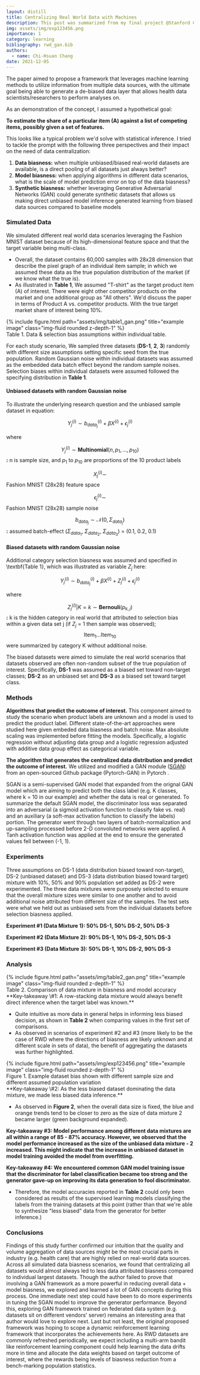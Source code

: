 ```yaml
---
layout: distill
title: Centralizing Real World Data with Machines
description: This post was summarized from my final project @Stanford CS229.
img: assets/img/exp123456.png
importance: 1
category: learning
bibliography: rwd_gan.bib
authors:
  - name: Chi-Hsuan Chang
date: 2021-12-05
---
```


The paper aimed to propose a framework that leverages machine learning methods to utilize information from multiple data sources, with the ultimate goal being able to generate a de-biased data layer that allows health data scientists/researchers to perform analyses on. 

As an demonstration of the concept, I assumed a hypothetical goal:

**To estimate the share of a particular item (A) against a list of competing items, possibly given a set of features.**

This looks like a typical problem we'd solve with statistical inference. I tried to tackle the prompt with the following three perspectives and their impact on the need of data centralization:
1. **Data biasness:** when multiple unbiased/biased real-world datasets are available, is a direct pooling of all datasets just always better?
2. **Model biasness:** when applying algorithms in different data scenarios, what is the scale of model prediction error on top of the data biasness?
3. **Synthetic biasness:** whether leveraging Generative Adversarial Networks (GAN) could generate synthetic datasets that allows us making direct unbiased model inference generated learning from biased data sources compared to baseline models

### Simulated Data

We simulated different real world data scenarios leveraging the Fashion MNIST dataset <d-cite key="xiao2017fashionmnist"></d-cite> because of its high-dimensional feature space and that the target variable being multi-class. 
- Overall, the dataset contains 60,000 samples with 28x28 dimension that describe the pixel graph of an individual item sample; in which we assumed these data as the true population distribution of the market (if we know what the true is). 
- As illustrated in **Table 1**, We assumed "T-shirt" as the target product item (A) of interest. There were eight other competitor products on the market and one additional group as "All others". We'd discuss the paper in terms of Product A vs. competitor products. With the true target market share of interest being 10%.
<div class="row">
    <div class="col-sm mt-3 mt-md-0">
        {% include figure.html path="assets/img/table1_gan.png" title="example image" class="img-fluid rounded z-depth-1" %}
    </div>
</div>
<div class="caption">
    Table 1. Data & selection bias assumptions within individual table.
</div>  

For each study scenario, We sampled three datasets (**DS-1**, **2**, **3**) randomly with different size assumptions setting specific seed from the true population. Random Gaussian noise within individual datasets was assumed as the embedded data batch effect beyond the random sample noises. Selection biases within individual datasets were assumed followed the specifying distribution in **Table 1**.

#### Unbiased datasets with random Gaussian noise
To illustrate the underlying research question and the unbiased sample dataset in equation:

$$Y_{j}^{(i)} \sim b_{data_j}^{(i)} + \beta X^{(i)} + \epsilon^{(i)}_j$$

where

$$Y^{(i)}_j \sim \textbf{Multinomial}(n, p_1, ..., p_{10})$$**:** n is sample size, and $p_1$ to $p_{10}$ are proportions of the 10 product labels

$$X^{(i)}_j  \sim $$ Fashion MNIST (28x28) feature space

$$\epsilon^{(i)}_j \sim $$ Fashion MNIST (28x28) sample noise

$$b_{data_j} \sim \mathcal{N}(0, \Sigma_{data_j})$$**:** assumed batch-effect ($\Sigma_{data_1}$, $\Sigma_{data_2}$, $\Sigma_{data_3}$) $=$ (0.1, 0.2, 0.1)




#### Biased datasets with random Gaussian noise
Additional category selection biasness was assumed and specified in \textbf{Table 1}, which was illustrated as variable $Z_j$ here:

$$Y_{j}^{(i)} \sim b_{data_j}^{(i)} + \beta X^{(i)} + Z_j^{(i)} + \epsilon^{(i)}_j$$

where

$$
Z_j^{(i)} | K = k \sim \textbf{Bernouli}(p_{k,j})$$**:**  k is the hidden category in real world that attributed to selection bias within a given data set j (if $Z_j$ = 1 then sample was observed); $$\mbox{Item}_1 ... \mbox{Item}_{10}$$  were summarized by category K without additional noise.

The biased datasets were aimed to simulate the real world scenarios that datasets observed are often non-random subset of the true population of interest. Specifically, **DS-1** was assumed as a biased set toward non-target classes; **DS-2** as an unbiased set and **DS-3** as a biased set toward target class.

### Methods

**Algorithms that predict the outcome of interest.** This component aimed to study the scenario when product labels are unknown and a model is used to predict the product label. Different state-of-the-art approaches were studied here given embeded data biasness and batch noise. Max absolute scaling <d-cite key="scikit-learn"></d-cite> was implemented before fitting the models.  Specifically, a logistic regression without adjusting data group and a logistic regression adjusted with additive data group effect as categorical variable.

**The algorithm that generates the centralized data distribution and predict the outcome of interest.** We utilized and modified a GAN module ([SGAN](https://github.com/eriklindernoren/PyTorch-GAN/blob/master/implementations/sgan/sgan.py)) from an open-sourced Github package (Pytorch-GAN) <d-cite key="pytorchgan"></d-cite> in Pytorch <d-cite key="NEURIPS2019_9015"></d-cite>.

SGAN is a semi-supervised GAN model that expanded from the orignal GAN model <d-cite key="goodfellow"></d-cite> which are aiming to predict both the class label (e.g. K classes, where k = 10 in our example) and whether the data is real or generated.<d-cite key="odena2016semisupervised"></d-cite> To summarize the default SGAN model, the discriminator loss was separated into an adversarial (a sigmoid activation function to classify fake vs. real) and an auxiliary (a soft-max activation function to classify the labels) portion. The generator went through two layers of batch-normalization and up-sampling processed before 2-D convoluted networks were applied. A Tanh activation function was applied at the end to ensure the generated values fell between (-1, 1). 



### Experiments
Three assumptions on DS-1 (data distribution biased toward non-target), DS-2 (unbiased dataset) and DS-3 (data distribution biased toward target) mixture with 10%, 50% and 90% population set added as DS-2 were experimented. The three data mixtures were purposely selected to ensure that the overall mixture sizes were similar to one another and to avoid additional noise attributed from different size of the samples. The test sets were what we held out as unbiased sets from the individual datasets before selection biasness applied. 

**Experiment \#1 (Data Mixture 1): 50% DS-1, 50% DS-2, 50% DS-3**

**Experiment \#2 (Data Mixture 2): 90% DS-1, 10% DS-2, 50% DS-3**

**Experiment \#3 (Data Mixture 3): 50% DS-1, 10% DS-2, 90% DS-3**


### Analysis
<div class="row">
    <div class="col-sm mt-3 mt-md-0">
        {% include figure.html path="assets/img/table2_gan.png" title="example image" class="img-fluid rounded z-depth-1" %}
    </div>
</div>
<div class="caption">
    Table 2. Comparison of data mixture in biasness and model accuracy
</div> 
**Key-takeaway \#1: A row-stacking data mixture would always benefit direct inference when the target label was known.**

- Quite intuitive as more data in general helps in informing less biased decision, as shown in **Table 2** when comparing values in the first set of comparisons.
- As observed in scenarios of experiment #2 and #3 (more likely to be the case of RWD where the directions of biasness are likely unknown and at different scale in sets of data), the benefit of aggregating the datasets was further highlighted.
    

<div class="row">
    <div class="col-sm mt-3 mt-md-0">
        {% include figure.html path="assets/img/exp123456.png" title="example image" class="img-fluid rounded z-depth-1" %}
    </div>
</div>
<div class="caption">
    Figure 1. Example dataset bias shown with different sample size and different assumed population variation
</div> 
**Key-takeaway \#2: As the less biased dataset dominating the data mixture, we made less biased data inference.**

- As observed in **Figure 2**, when the overall data size is fixed, the blue and orange trends tend to be closer to zero as the size of data mixture 2 became larger (green background expanded).

**Key-takeaway \#3: Model performance among different data mixtures are all within a range of 85 - 87% accuracy. However, we observed that the model performance increased as the size of the unbiased data mixture - 2 increased. This might indicate that the increase in unbiased dataset in model training avoided the model from overfitting.**

**Key-takeaway \#4: We encountered common GAN model training issue that the discriminator for label classification became too strong and the generator gave-up on improving its data generation to fool discriminator.**

- Therefore, the model accuracies reported in **Table 2** could only been considered as results of the supervised learning models classifying the labels from the training datasets at this point (rather than that we're able to synthesize "less biased" data from the generator for better inference.)

### Conclusions

Findings of this study further confirmed our intuition that the quality and volume aggregation of data sources might be the most crucial parts in industry (e.g. health care) that are highly relied on real-world data sources. Across all simulated data biasness scenarios, we found that centralizing all datasets would almost always led to less data attributed biasness compared to individual largest datasets. Though the author failed to prove that involving a GAN framework as a more powerful in reducing overall data + model biasness, we explored and learned a lot of GAN concepts during this process. One immediate next step could have been to do more experiments in tuning the SGAN model to improve the generator performance. Beyond this, exploring GAN framework trained on federated data system (e.g. datasets sit on different vendors' server) remains an interesting area that author would love to explore next. Last but not least, the original proposed framework was hoping to scope a dynamic reinforcement learning framework that incorporates the achievements here. As RWD datasets are commonly refreshed periodically, we expect including a multi-arm bandit like reinforcement learning component could help learning the data drifts more in time and allocate the data weights based on target outcome of interest, where the rewards being levels of biasness reduction from a bench-marking population statistics. 
